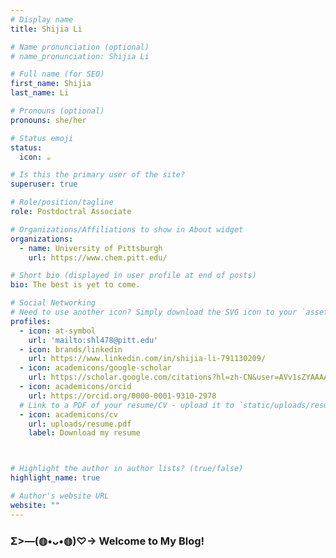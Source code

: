 ```yaml
---
# Display name
title: Shijia Li

# Name pronunciation (optional)
# name_pronunciation: Shijia Li

# Full name (for SEO)
first_name: Shijia
last_name: Li

# Pronouns (optional)
pronouns: she/her

# Status emoji
status:
  icon: ☕️

# Is this the primary user of the site?
superuser: true

# Role/position/tagline
role: Postdoctral Associate

# Organizations/Affiliations to show in About widget
organizations:
  - name: University of Pittsburgh
    url: https://www.chem.pitt.edu/

# Short bio (displayed in user profile at end of posts)
bio: The best is yet to come.

# Social Networking
# Need to use another icon? Simply download the SVG icon to your `assets/media/icons/` folder.
profiles:
  - icon: at-symbol
    url: 'mailto:shl478@pitt.edu'
  - icon: brands/linkedin
    url: https://www.linkedin.com/in/shijia-li-791130209/
  - icon: academicons/google-scholar
    url: https://scholar.google.com/citations?hl=zh-CN&user=AVv1sZYAAAAJ&view_op=list_works&gmla=AH8HC4zZU7JysbTiGF5iH3_wcsuTW-ElzW5o2uiRhucliNwW1lBIQeyZgFOwFqZ05mdmcEpRtNg4zNqnkf2v8x2YW8kkRV7flkZfljY3wJtBTFyw2RM
  - icon: academicons/orcid
    url: https://orcid.org/0000-0001-9310-2978
  # Link to a PDF of your resume/CV - upload it to `static/uploads/resume.pdf`
  - icon: academicons/cv
    url: uploads/resume.pdf
    label: Download my resume



# Highlight the author in author lists? (true/false)
highlight_name: true

# Author's website URL
website: ""
---
```


### Σ>―(◍•ᴗ•◍)♡→ Welcome to My Blog!<br />

